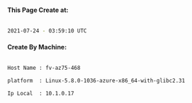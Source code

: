 
   
#### This Page Create at:

```bash

2021-07-24 - 03:59:10 UTC

```

#### Create By Machine:

```bash

Host Name : fv-az75-468

platform  : Linux-5.8.0-1036-azure-x86_64-with-glibc2.31

Ip Local  : 10.1.0.17

```


